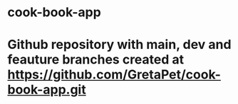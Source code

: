 # cook-book-app
# Github repository with main, dev and feauture branches created at https://github.com/GretaPet/cook-book-app.git
